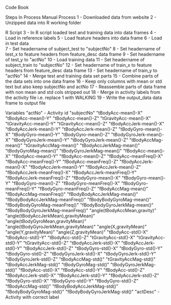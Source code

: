 Code Book

Steps In Process
Manual Process
1 - Downloaded data from website 
2 - Unzipped data into R working folder

R Script
3 - In R script loaded test and training data into data frames
4 - Load in reference labels
5 - Load feature headers into data frame
6 - Load in test data  
7 - Set headername of subject_test to "subjectNo"
8 - Set headername of test_x to feature headers from feature_desc data frame
9 - Set headername of test_y to "actNo"
10 - Load training data
11 - Set headername of subject_train to "subjectNo"
12 - Set headername of train_x to feature headers from feature_desc data frame
13 - Set headername of train_y to "actNo"
14 - Merge test and training data set parts
15 - Combine parts of the data sets into one data frame
16 - Keep only columns with mean or std text but also keep subjectNo and actNo 
17 - Reassemble parts of data frame with non mean and std cols stripped out 
18 - Merge in activity labels from the activity file i.e. replace 1 with WALKING
19 - Write the output_data data frame to output file


Variables
"actNo" - Activity id
"subjectNo" 
"tBodyAcc-mean()-X" 
"tBodyAcc-mean()-Y" 
"tBodyAcc-mean()-Z"
"tGravityAcc-mean()-X"
"tGravityAcc-mean()-Y"
"tGravityAcc-mean()-Z"
"tBodyAccJerk-mean()-X"
"tBodyAccJerk-mean()-Y"
"tBodyAccJerk-mean()-Z"
"tBodyGyro-mean()-X"
"tBodyGyro-mean()-Y"
"tBodyGyro-mean()-Z"
"tBodyGyroJerk-mean()-X"
"tBodyGyroJerk-mean()-Y"
"tBodyGyroJerk-mean()-Z"
"tBodyAccMag-mean()"
"tGravityAccMag-mean()"
"tBodyAccJerkMag-mean()"
"tBodyGyroMag-mean()"
"tBodyGyroJerkMag-mean()"
"fBodyAcc-mean()-X"
"fBodyAcc-mean()-Y"
"fBodyAcc-mean()-Z"
"fBodyAcc-meanFreq()-X"
"fBodyAcc-meanFreq()-Y"
"fBodyAcc-meanFreq()-Z"
"fBodyAccJerk-mean()-X"
"fBodyAccJerk-mean()-Y"
"fBodyAccJerk-mean()-Z"
"fBodyAccJerk-meanFreq()-X"
"fBodyAccJerk-meanFreq()-Y"
"fBodyAccJerk-meanFreq()-Z"
"fBodyGyro-mean()-X"
"fBodyGyro-mean()-Y"
"fBodyGyro-mean()-Z"
"fBodyGyro-meanFreq()-X"
"fBodyGyro-meanFreq()-Y" 
"fBodyGyro-meanFreq()-Z"
"fBodyAccMag-mean()" 
"fBodyAccMag-meanFreq()"
"fBodyBodyAccJerkMag-mean()"
"fBodyBodyAccJerkMag-meanFreq()"
"fBodyBodyGyroMag-mean()"
"fBodyBodyGyroMag-meanFreq()"
"fBodyBodyGyroJerkMag-mean()"
"fBodyBodyGyroJerkMag-meanFreq()"
"angle(tBodyAccMean,gravity)"
"angle(tBodyAccJerkMean),gravityMean)" 
"angle(tBodyGyroMean,gravityMean)" 
"angle(tBodyGyroJerkMean,gravityMean)"
"angle(X,gravityMean)"
"angle(Y,gravityMean)"
"angle(Z,gravityMean)"
"tBodyAcc-std()-X"
"tBodyAcc-std()-Y"
"tBodyAcc-std()-Z"
"tGravityAcc-std()-X" 
"tGravityAcc-std()-Y"
"tGravityAcc-std()-Z" 
"tBodyAccJerk-std()-X" 
"tBodyAccJerk-std()-Y"
"tBodyAccJerk-std()-Z"
"tBodyGyro-std()-X" 
"tBodyGyro-std()-Y"
"tBodyGyro-std()-Z"
"tBodyGyroJerk-std()-X"
"tBodyGyroJerk-std()-Y" 
"tBodyGyroJerk-std()-Z" 
"tBodyAccMag-std()" 
"tGravityAccMag-std()"
"tBodyAccJerkMag-std()" 
"tBodyGyroMag-std()" 
"tBodyGyroJerkMag-std()"
"fBodyAcc-std()-X"
"fBodyAcc-std()-Y" 
"fBodyAcc-std()-Z"
"fBodyAccJerk-std()-X" 
"fBodyAccJerk-std()-Y" 
"fBodyAccJerk-std()-Z"
"fBodyGyro-std()-X" 
"fBodyGyro-std()-Y" 
"fBodyGyro-std()-Z"
"fBodyAccMag-std()" 
"fBodyBodyAccJerkMag-std()" 
"fBodyBodyGyroMag-std()"
"fBodyBodyGyroJerkMag-std()"
"actDesc" - Activity with correct label
